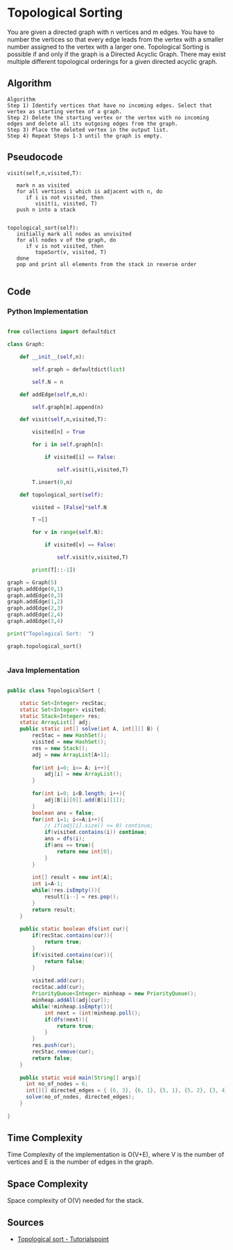 # Topological Sorting
You are given a directed graph with n vertices and m edges. You have to number the vertices so that every edge leads from the vertex with a smaller number assigned to the vertex with a larger one.
Topological Sorting is possible if and only if the graph is a Directed Acyclic Graph.
There may exist multiple different topological orderings for a given directed acyclic graph.

## Algorithm

```
Algorithm 
Step 1) Identify vertices that have no incoming edges. Select that vertex as starting vertex of a graph. 
Step 2) Delete the starting vertex or the vertex with no incoming edges and delete all its outgoing edges from the graph.
Step 3) Place the deleted vertex in the output list. 
Step 4) Repeat Steps 1-3 until the graph is empty.

```

## Pseudocode

```
visit(self,n,visited,T):

   mark n as visited
   for all vertices i which is adjacent with n, do
      if i is not visited, then
         visit(i, visited, T)
   push n into a stack


topological_sort(self):
   initially mark all nodes as unvisited
   for all nodes v of the graph, do
      if v is not visited, then
         topoSort(v, visited, T)
   done
   pop and print all elements from the stack in reverse order


```



## Code

### Python Implementation

```python

from collections import defaultdict

class Graph:

    def __init__(self,n):

        self.graph = defaultdict(list)

        self.N = n

    def addEdge(self,m,n):

        self.graph[m].append(n)

    def visit(self,n,visited,T):

        visited[n] = True

        for i in self.graph[n]:

            if visited[i] == False:

                self.visit(i,visited,T)

        T.insert(0,n)

    def topological_sort(self):

        visited = [False]*self.N

        T =[]

        for v in range(self.N):

            if visited[v] == False:

                self.visit(v,visited,T)

        print(T[::-1])

graph = Graph(5)
graph.addEdge(0,1)
graph.addEdge(0,3)
graph.addEdge(1,2)
graph.addEdge(2,3)
graph.addEdge(2,4)
graph.addEdge(3,4)

print("Topological Sort:  ")

graph.topological_sort()



```
### Java Implementation

```java

public class TopologicalSort {

    static Set<Integer> recStac;
    static Set<Integer> visited;
    static Stack<Integer> res;
    static ArrayList[] adj;
    public static int[] solve(int A, int[][] B) {
        recStac = new HashSet();
        visited = new HashSet();
        res = new Stack();
        adj = new ArrayList[A+1];
        
        for(int i=0; i<= A; i++){
            adj[i] = new ArrayList();
        }
        
        for(int i=0; i<B.length; i++){
            adj[B[i][0]].add(B[i][1]);
        }
        boolean ans = false;
        for(int i=1; i<=A;i++){
            // if(adj[i].size() <= 0) continue;
            if(visited.contains(i)) continue;
            ans = dfs(i);
            if(ans == true){
                return new int[0];
            }
        }
        
        int[] result = new int[A];
        int i=A-1;
        while(!res.isEmpty()){
            result[i--] = res.pop();
        }
        return result;
    }
    
    public static boolean dfs(int cur){
        if(recStac.contains(cur)){
            return true;
        }
        if(visited.contains(cur)){
            return false;
        }
        
        visited.add(cur);
        recStac.add(cur);
        PriorityQueue<Integer> minheap = new PriorityQueue();
        minheap.addAll(adj[cur]);
        while(!minheap.isEmpty()){
            int next = (int)minheap.poll();
            if(dfs(next)){
                return true;
            }
        }
        res.push(cur);
        recStac.remove(cur);
        return false;
    }
    
    public static void main(String[] args){
      int no_of_nodes = 6;
      int[][] directed_edges = { {6, 3}, {6, 1}, {5, 1}, {5, 2}, {3, 4}, {4, 2} };
      solve(no_of_nodes, directed_edges);
    }
    
}

```

## Time Complexity


Time Complexity of the implementation is O(V+E),
    where V is the number of vertices and E is the number of edges in the graph.


## Space Complexity

Space complexity of O(V) needed for the stack.

## Sources
    

- [Topological sort - Tutorialspoint](https://www.tutorialspoint.com/Topological-Sorting/)
